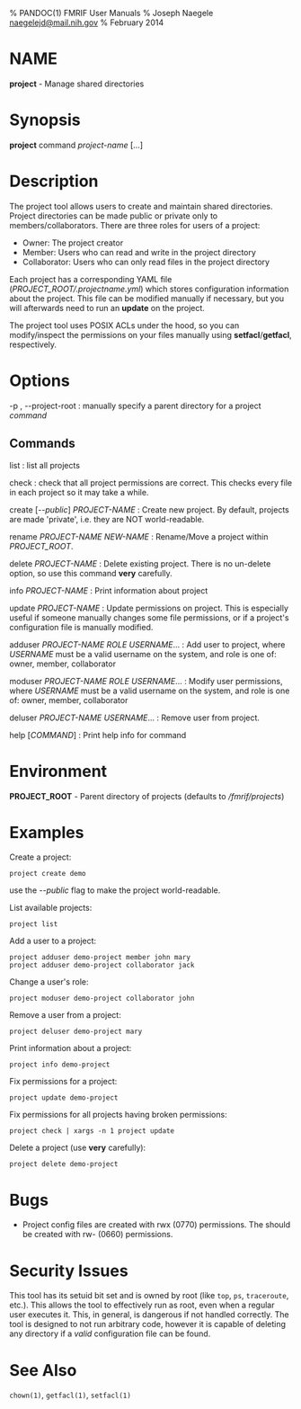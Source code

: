 % PANDOC(1) FMRIF User Manuals
% Joseph Naegele <naegelejd@mail.nih.gov>
% February 2014

# NAME
**project** - Manage shared directories

# Synopsis
**project** command *project-name* [...]

# Description
The project tool allows users to create and maintain shared directories.
Project directories can be made public or private only to members/collaborators.
There are three roles for users of a project:

- Owner: The project creator
- Member: Users who can read and write in the project directory
- Collaborator: Users who can only read files in the project directory

Each project has a corresponding YAML file (*PROJECT_ROOT/.projectname.yml*) which stores
configuration information about the project. This file can be modified manually
if necessary, but you will afterwards need to run an **update** on the project.

The project tool uses POSIX ACLs under the hood, so you can modify/inspect the permissions
on your files manually using **setfacl**/**getfacl**, respectively.

# Options

-p <root>, --project-root <root>
:   manually specify a parent directory for a project *command*

## Commands

list
:   list all projects

check
:   check that all project permissions are correct. This checks
    every file in each project so it may take a while.

create [*--public*] *PROJECT-NAME*
:   Create new project. By default, projects are made 'private',
    i.e. they are NOT world-readable.

rename *PROJECT-NAME* *NEW-NAME*
:   Rename/Move a project within *PROJECT_ROOT*.

delete *PROJECT-NAME*
:   Delete existing project.
    There is no un-delete option, so use this command
    **very** carefully.

info *PROJECT-NAME*
:   Print information about project

update *PROJECT-NAME*
:   Update permissions on project.
    This is especially useful if someone manually changes
    some file permissions, or if a project's configuration
    file is manually modified.

adduser *PROJECT-NAME* *ROLE* *USERNAME*...
:   Add user to project, where *USERNAME* must be a valid
    username on the system, and role is one of:
        owner, member, collaborator

moduser *PROJECT-NAME* *ROLE* *USERNAME*...
:   Modify user permissions, where *USERNAME* must be a valid
    username on the system, and role is one of:
        owner, member, collaborator

deluser *PROJECT-NAME* *USERNAME*...
:   Remove user from project.

help [*COMMAND*]
:   Print help info for command

# Environment

**PROJECT_ROOT** - Parent directory of projects (defaults to */fmrif/projects*)

# Examples

Create a project:

    project create demo

use the *--public* flag to make the project world-readable.

List available projects:

    project list

Add a user to a project:

    project adduser demo-project member john mary
    project adduser demo-project collaborator jack

Change a user's role:

    project moduser demo-project collaborator john

Remove a user from a project:

    project deluser demo-project mary

Print information about a project:

    project info demo-project

Fix permissions for a project:

    project update demo-project

Fix permissions for all projects having broken permissions:

    project check | xargs -n 1 project update

Delete a project (use **very** carefully):

    project delete demo-project

# Bugs

- Project config files are created with rwx (0770) permissions.
  The should be created with rw- (0660) permissions.

# Security Issues

This tool has its setuid bit set and is owned by root
(like ``top``, ``ps``, ``traceroute``, etc.). This allows the tool
to effectively run as root, even when a regular user executes it.
This, in general, is dangerous if not handled correctly. The tool is
designed to not run arbitrary code, however it is capable of deleting
any directory if a *valid* configuration file can be found.

# See Also
`chown(1)`, `getfacl(1)`, `setfacl(1)`
